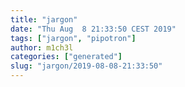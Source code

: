 ```yaml
---
title: "jargon"
date: "Thu Aug  8 21:33:50 CEST 2019"
tags: ["jargon", "pipotron"]
author: m1ch3l
categories: ["generated"]
slug: "jargon/2019-08-08-21:33:50"
---
```



